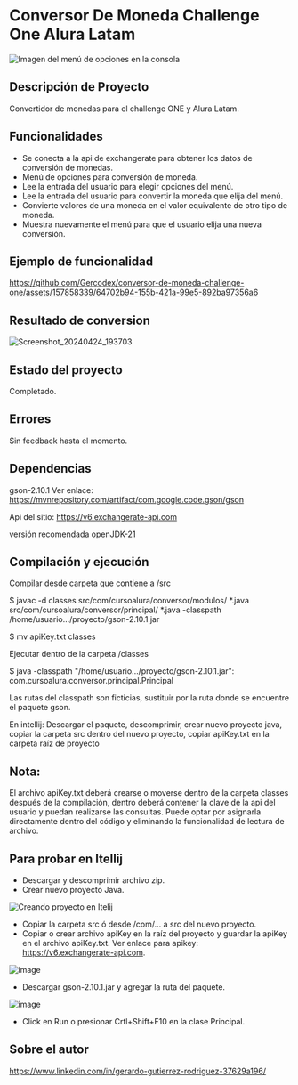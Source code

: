 # Conversor De Moneda Challenge One Alura Latam
![Imagen del menú de opciones en la consola](https://github.com/Gercodex/conversor-de-moneda-challenge-one/assets/157858339/dcb9b19a-9880-4137-9a03-b1e134f308cd)

## Descripción de Proyecto

Convertidor de monedas para el challenge ONE y Alura Latam.

## Funcionalidades

* Se conecta a la api de exchangerate para obtener los datos de conversión de monedas.
* Menú de opciones para conversión de moneda.
* Lee la entrada del usuario para elegir opciones del menú.
* Lee la entrada del usuario para convertir la moneda que elija del menú.
* Convierte valores de una moneda en el valor equivalente de otro tipo de moneda.
* Muestra nuevamente el menú para que el usuario elija una nueva conversión.

## Ejemplo de funcionalidad

https://github.com/Gercodex/conversor-de-moneda-challenge-one/assets/157858339/64702b94-155b-421a-99e5-892ba97356a6

## Resultado de conversion

![Screenshot_20240424_193703](https://github.com/Gercodex/conversor-de-moneda-challenge-one/assets/157858339/d884ad5f-f55f-48ed-a95b-4d23cf709ca7)

## Estado del proyecto

Completado.

## Errores

Sin feedback hasta el momento.

## Dependencias

gson-2.10.1
Ver enlace: https://mvnrepository.com/artifact/com.google.code.gson/gson

Api del sitio: https://v6.exchangerate-api.com

versión recomendada openJDK-21

## Compilación y ejecución

Compilar desde carpeta que contiene a /src

$ javac -d classes src/com/cursoalura/conversor/modulos/ *.java src/com/cursoalura/conversor/principal/ *.java -classpath /home/usuario.../proyecto/gson-2.10.1.jar

$ mv apiKey.txt classes

Ejecutar dentro de la carpeta /classes

$ java -classpath "/home/usuario.../proyecto/gson-2.10.1.jar": com.cursoalura.conversor.principal.Principal

Las rutas del classpath son ficticias, sustituir por la ruta donde se encuentre el paquete gson.

En intellij: Descargar el paquete, descomprimir, crear nuevo proyecto java, copiar la carpeta src dentro del nuevo proyecto, copiar apiKey.txt en la carpeta raíz de proyecto

## Nota:

El archivo apiKey.txt deberá crearse o moverse dentro de la carpeta classes después de la compilación, dentro deberá contener la clave de la api del usuario y puedan realizarse las consultas. Puede optar por asignarla directamente dentro del código y eliminando la funcionalidad de lectura de archivo.

## Para probar en Itellij

* Descargar y descomprimir archivo zip.
* Crear nuevo proyecto Java.

![Creando proyecto en Itelij](https://github.com/Gercodex/conversor-de-moneda-challenge-one/assets/157858339/02d8b39a-4073-4ea0-bb5e-ac4f0664c1f7)

* Copiar la carpeta src ó desde /com/... a src del nuevo proyecto.
* Copiar o crear archivo apiKey en la raíz del proyecto y guardar la apiKey en el archivo apiKey.txt. Ver enlace para apikey: https://v6.exchangerate-api.com.
  
![image](https://github.com/Gercodex/conversor-de-moneda-challenge-one/assets/157858339/9ddd6661-f410-432d-85d4-5e35be1135b8)

* Descargar gson-2.10.1.jar y agregar la ruta del paquete.

![image](https://github.com/Gercodex/conversor-de-moneda-challenge-one/assets/157858339/3c98f916-5f8b-4d16-be40-62cacc9db98e)

* Click en Run o presionar Crtl+Shift+F10 en la clase Principal.


## Sobre el autor

https://www.linkedin.com/in/gerardo-gutierrez-rodriguez-37629a196/



  
